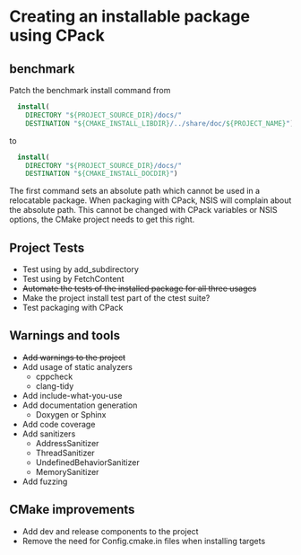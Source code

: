 # Creating an installable package using CPack

## benchmark

Patch the benchmark install command from

``` CMake
  install(
    DIRECTORY "${PROJECT_SOURCE_DIR}/docs/"
    DESTINATION "${CMAKE_INSTALL_LIBDIR}/../share/doc/${PROJECT_NAME}")
```

to

``` CMake
  install(
    DIRECTORY "${PROJECT_SOURCE_DIR}/docs/"
    DESTINATION "${CMAKE_INSTALL_DOCDIR}")
```

The first command sets an absolute path which cannot be used in a relocatable package. When packaging with CPack,
NSIS will complain about the absolute path. This cannot be changed with CPack variables or NSIS options, the CMake
project needs to get this right.

## Project Tests

- Test using by add_subdirectory
- Test using by FetchContent
- ~~Automate the tests of the installed package for all three usages~~
- Make the project install test part of the ctest suite?
- Test packaging with CPack

## Warnings and tools

- ~~Add warnings to the project~~
- Add usage of static analyzers
    - cppcheck
    - clang-tidy
- Add include-what-you-use
- Add documentation generation
    - Doxygen or Sphinx
- Add code coverage
- Add sanitizers
    - AddressSanitizer
    - ThreadSanitizer
    - UndefinedBehaviorSanitizer
    - MemorySanitizer
- Add fuzzing

## CMake improvements

- Add dev and release components to the project
- Remove the need for Config.cmake.in files when installing targets
